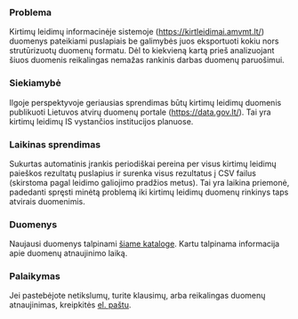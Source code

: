 ### Problema
Kirtimų leidimų informacinėje sistemoje (https://kirtleidimai.amvmt.lt/) duomenys pateikiami puslapiais be galimybės juos eksportuoti kokiu nors strutūrizuotų duomenų formatu.
Dėl to kiekvieną kartą prieš analizuojant šiuos duomenis reikalingas nemažas rankinis darbas duomenų paruošimui.

### Siekiamybė
Ilgoje perspektyvoje geriausias sprendimas būtų kirtimų leidimų duomenis publikuoti Lietuvos atvirų duomenų portale (https://data.gov.lt/). Tai yra kirtimų leidimų IS vystančios institucijos planuose.

### Laikinas sprendimas
Sukurtas automatinis įrankis periodiškai pereina per visus kirtimų leidimų paieškos rezultatų puslapius ir surenka visus rezultatus į CSV failus (skirstoma pagal leidimo galiojimo pradžios metus).
Tai yra laikina priemonė, padedanti spręsti minėtą problemą iki kirtimų leidimų duomenų rinkinys taps atvirais duomenimis.

### Duomenys
Naujausi duomenys talpinami [šiame kataloge](https://github.com/grimsa/logging-permit-scraper/blob/main/data/).
Kartu talpinama informacija apie duomenų atnaujinimo laiką.

### Palaikymas
Jei pastebėjote netikslumų, turite klausimų, arba reikalingas duomenų atnaujinimas, kreipkitės [el. paštu](mailto:gediminas.rimsa@gmail.com).